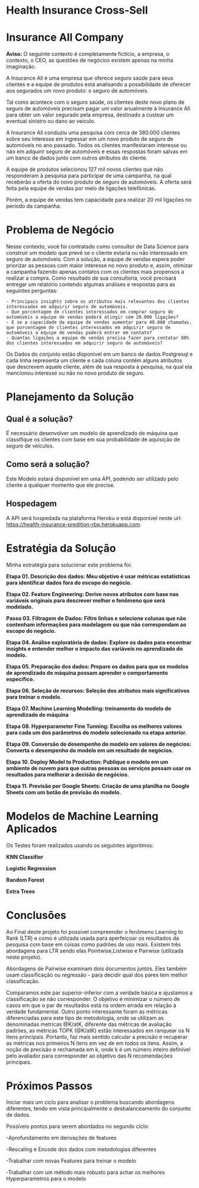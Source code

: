 # Health Insurance Cross-Sell

# Insurance All Company

**Aviso:** O seguinte contexto é completamente fictício, a empresa, o contexto, o CEO, as questões de negócios existem apenas na minha imaginação.

A Insurance All é uma empresa que oferece seguro saúde para seus clientes e a equipe de produtos está analisando a possibilidade de oferecer aos segurados um novo produto: o seguro de automóveis.

Tal como acontece com o seguro saúde, os clientes deste novo plano de seguro de automóveis precisam pagar um valor anualmente à Insurance All para obter um valor segurado pela empresa, destinado a custear um eventual sinistro ou dano ao veículo.

A Insurance All conduziu uma pesquisa com cerca de 380.000 clientes sobre seu interesse em ingressar em um novo produto de seguro de automóveis no ano passado. Todos os clientes manifestaram interesse ou não em adquirir seguro de automóveis e essas respostas foram salvas em um banco de dados junto com outros atributos do cliente.

A equipe de produtos selecionou 127 mil novos clientes que não responderam à pesquisa para participar de uma campanha, na qual receberão a oferta do novo produto de seguro de automóveis. A oferta será feita pela equipe de vendas por meio de ligações telefônicas.

Porém, a equipe de vendas tem capacidade para realizar 20 mil ligações no período da campanha.

# Problema de Negócio

Nesse contexto, você foi contratado como consultor de Data Science para construir um modelo que prevê se o cliente estaria ou não interessado em seguro de automóveis.
Com a solução, a equipe de vendas espera poder priorizar as pessoas com maior interesse no novo produto e, assim, otimizar a campanha fazendo apenas contatos com os clientes mais propensos a realizar a compra.
Como resultado de sua consultoria, você precisará entregar um relatório contendo algumas análises e respostas para as seguintes perguntas:

	- Principais insights sobre os atributos mais relevantes dos clientes interessados em adquirir seguro de automóveis.
	- Que porcentagem de clientes interessados em comprar seguro de automóveis a equipe de vendas poderá atingir com 20.000 ligações?
	- E se a capacidade da equipe de vendas aumentar para 40.000 chamadas, que porcentagem de clientes interessados em adquirir seguro de automóveis a equipe de vendas poderá entrar em contato?
	- Quantas ligações a equipe de vendas precisa fazer para contatar 80% dos clientes interessados em adquirir seguro de automóveis?

Os Dados do conjunto estão disponível em um banco de dados Postgresql e cada linha representa um cliente e cada coluna contém alguns atributos que descrevem aquele cliente, além de sua resposta à pesquisa, na qual ela mencionou interesse ou não no novo produto de seguro.

# Planejamento da Solução

## Qual é a solução?

É necessário desenvolver um modelo de aprendizado de máquina que classifique os clientes com base em sua probabilidade de aquisição de seguro de veículos.

## Como será a solução?

Este Modelo estará disponível em uma API, podendo ser utilizado pelo cliente a qualquer momento que ele precise.

## Hospedagem

A API será hospedada na plataforma Heroku e está disponível neste url: https://health-insurance-predition-rbp.herokuapp.com.

# Estratégia da Solução

Minha estratégia para solucionar este problema foi:

**Etapa 01. Descrição dos dados: Meu objetivo é usar métricas estatísticas para identificar dados fora do escopo do negócio.**

**Etapa 02. Feature Engineering: Derive novos atributos com base nas variáveis originais para descrever melhor o fenômeno que será modelado.**

**Passo 03. Filtragem de Dados: Filtre linhas e selecione colunas que não contenham informações para modelagem ou que não correspondam ao escopo do negócio.**

**Etapa 04. Análise exploratória de dados: Explore os dados para encontrar insights e entender melhor o impacto das variáveis no aprendizado do modelo.**

**Etapa 05. Preparação dos dados: Prepare os dados para que os modelos de aprendizado de máquina possam aprender o comportamento específico.**

**Etapa 06. Seleção de recursos: Seleção dos atributos mais significativos para treinar o modelo.**

**Etapa 07. Machine Learning Modelling: treinamento do modelo de aprendizado de máquina**

**Etapa 08. Hyperparameter Fine Tunning: Escolha os melhores valores para cada um dos parâmetros do modelo selecionado na etapa anterior.**

**Etapa 09. Conversão do desempenho do modelo em valores de negócios: Converta o desempenho do modelo em um resultado de negócios.**

**Etapa 10. Deploy Model to Production: Publique o modelo em um ambiente de nuvem para que outras pessoas ou serviços possam usar os resultados para melhorar a decisão de negócios.**

**Etapa 11. Previsão por Google Sheets: Criação de uma planilha no Google Sheets com um botão de previsão do modelo.**

# Modelos de Machine Learning Aplicados

Os Testes foram realizados usando os seguintes algoritmos:

**KNN Classifier**

**Logistic Regression**

**Random Forest**

**Extra Trees**

# Conclusões

Ao Final deste projeto foi possivel compreender o fenômeno Learning to Rank (LTR) e como é utilizada usada para aperfeiçoar os resultados da pesquisa com base em coisas como padrões de uso reais. Existem três abordagens para LTR sendo elas Pointwise,Listwise e Pairwise (utilizada neste projeto).

Abordagens de Pairwise examinam dois documentos juntos. Eles também usam classificação ou regressão - para decidir qual dos pares tem melhor classificação.

Comparamos este par superior-inferior com a verdade básica e ajustamos a classificação se não corresponder. O objetivo é minimizar o número de casos em que o par de resultados está na ordem errada em relação à verdade fundamental.
Outro ponto interessante foram as métricas diferenciadas para este tipo de metodologia, onde se utilizam as denominadas metricas @K/atK, diferente das métricas de avaliação padrões, as métricas TOPK (@K/atK) estão interessados em ranquear os N itens principais. Portanto, faz mais sentido calcular a precisão e recuperar as métricas nos primeiros N itens em vez de em todos os itens. Assim, a noção de precisão e rechamada em k, onde k é um número inteiro definível pelo avaliador para corresponder ao objetivo das N recomendações principais.

# Próximos Passos

Iniciar mais um ciclo para analisar o problema buscando abordagens diferentes, tendo em vista principalmente o desbalanceamento do conjunto de dados.

Possíveis pontos para serem abordados no segundo ciclo:

-Aprofundamento em derivações de features

-Rescaling e Encode dos dados com metodologias diferentes

-Trabalhar com novas Features para treinar o modelo

-Trabalhar com um método mais robusto para achar os melhores Hyperparametros para o modelo
